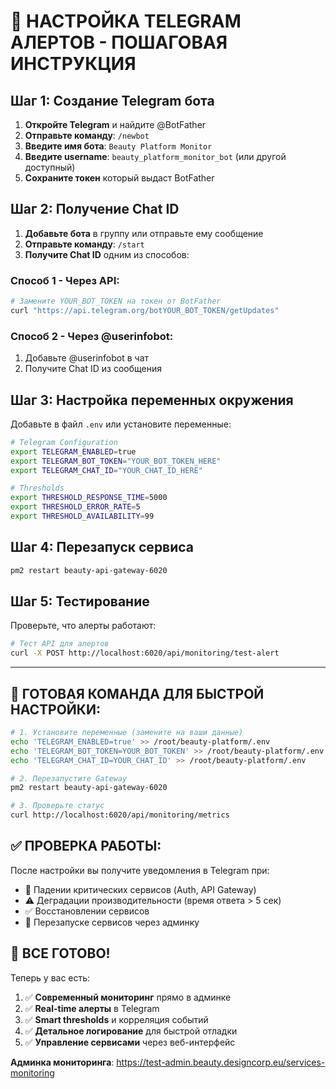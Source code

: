 # 🤖 НАСТРОЙКА TELEGRAM АЛЕРТОВ - ПОШАГОВАЯ ИНСТРУКЦИЯ

## Шаг 1: Создание Telegram бота

1. **Откройте Telegram** и найдите @BotFather
2. **Отправьте команду**: `/newbot`
3. **Введите имя бота**: `Beauty Platform Monitor`
4. **Введите username**: `beauty_platform_monitor_bot` (или другой доступный)
5. **Сохраните токен** который выдаст BotFather

## Шаг 2: Получение Chat ID

1. **Добавьте бота** в группу или отправьте ему сообщение
2. **Отправьте команду**: `/start`
3. **Получите Chat ID** одним из способов:

### Способ 1 - Через API:
```bash
# Замените YOUR_BOT_TOKEN на токен от BotFather
curl "https://api.telegram.org/botYOUR_BOT_TOKEN/getUpdates"
```

### Способ 2 - Через @userinfobot:
1. Добавьте @userinfobot в чат
2. Получите Chat ID из сообщения

## Шаг 3: Настройка переменных окружения

Добавьте в файл `.env` или установите переменные:

```bash
# Telegram Configuration
export TELEGRAM_ENABLED=true
export TELEGRAM_BOT_TOKEN="YOUR_BOT_TOKEN_HERE"
export TELEGRAM_CHAT_ID="YOUR_CHAT_ID_HERE"

# Thresholds
export THRESHOLD_RESPONSE_TIME=5000
export THRESHOLD_ERROR_RATE=5
export THRESHOLD_AVAILABILITY=99
```

## Шаг 4: Перезапуск сервиса

```bash
pm2 restart beauty-api-gateway-6020
```

## Шаг 5: Тестирование

Проверьте, что алерты работают:

```bash
# Тест API для алертов
curl -X POST http://localhost:6020/api/monitoring/test-alert
```

---

## 🎯 ГОТОВАЯ КОМАНДА ДЛЯ БЫСТРОЙ НАСТРОЙКИ:

```bash
# 1. Установите переменные (замените на ваши данные)
echo 'TELEGRAM_ENABLED=true' >> /root/beauty-platform/.env
echo 'TELEGRAM_BOT_TOKEN=YOUR_BOT_TOKEN' >> /root/beauty-platform/.env  
echo 'TELEGRAM_CHAT_ID=YOUR_CHAT_ID' >> /root/beauty-platform/.env

# 2. Перезапустите Gateway
pm2 restart beauty-api-gateway-6020

# 3. Проверьте статус
curl http://localhost:6020/api/monitoring/metrics
```

## ✅ ПРОВЕРКА РАБОТЫ:

После настройки вы получите уведомления в Telegram при:
- 🔴 Падении критических сервисов (Auth, API Gateway)
- ⚠️ Деградации производительности (время ответа > 5 сек)
- ✅ Восстановлении сервисов
- 🔄 Перезапуске сервисов через админку

## 🎉 ВСЕ ГОТОВО!

Теперь у вас есть:
1. ✅ **Современный мониторинг** прямо в админке
2. ✅ **Real-time алерты** в Telegram
3. ✅ **Smart thresholds** и корреляция событий
4. ✅ **Детальное логирование** для быстрой отладки
5. ✅ **Управление сервисами** через веб-интерфейс

**Админка мониторинга**: https://test-admin.beauty.designcorp.eu/services-monitoring
